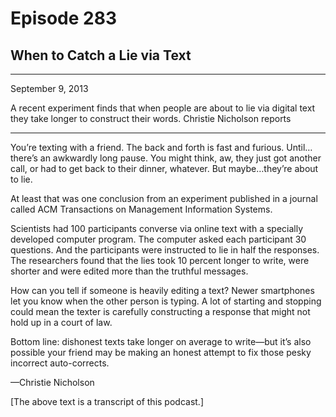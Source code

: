 # Episode 283

## When to Catch a Lie via Text

---

September 9, 2013

A recent experiment finds that when people are about to lie via digital text they take longer to construct their words. Christie Nicholson reports

---

You’re texting with a friend. The back and forth is fast and furious. Until…there’s an awkwardly long pause. You might think, aw, they just got another call, or had to get back to their dinner, whatever. But maybe…they’re about to lie.

At least that was one conclusion from an experiment published in a journal called ACM Transactions on Management Information Systems.

Scientists had 100 participants converse via online text with a specially developed computer program. The computer asked each participant 30 questions. And the participants were instructed to lie in half the responses. The researchers found that the lies took 10 percent longer to write, were shorter and were edited more than the truthful messages.

How can you tell if someone is heavily editing a text? Newer smartphones let you know when the other person is typing. A lot of starting and stopping could mean the texter is carefully constructing a response that might not hold up in a court of law.

Bottom line: dishonest texts take longer on average to write—but it’s also possible your friend may be making an honest attempt to fix those pesky incorrect auto-corrects.

—Christie Nicholson

[The above text is a transcript of this podcast.]

